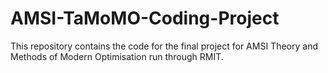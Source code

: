 # AMSI-TaMoMO-Coding-Project
This repository contains the code for the final project for AMSI Theory and Methods of Modern Optimisation run through RMIT.
